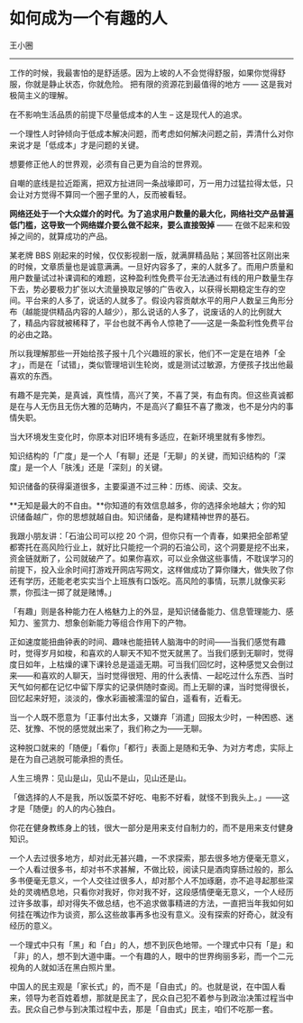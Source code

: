 
# 如何成为一个有趣的人

王小圈

---

工作的时候，我最害怕的是舒适感。因为上坡的人不会觉得舒服，如果你觉得舒服，你就是静止状态，你就危险。 把有限的资源花到最值得的地方 —— 这是我对极简主义的理解。

在不影响生活品质的前提下尽量低成本的人生 – 这是现代人的追求。

一个理性人时钟倾向于低成本解决问题，而考虑如何解决问题之前，弄清什么对你来说才是「低成本」才是问题的关键。

想要修正他人的世界观，必须有自己更为自洽的世界观。

自嘲的底线是拉近距离，把双方扯进同一条战壕即可，万一用力过猛拉得太低，只会让对方觉得不算同一个圈子里的人，反而被看轻。

**网络还处于一个大众媒介的时代。为了追求用户数量的最大化，网络社交产品普遍低门槛，这导致一个网络媒介要么做不起来，要么直接毁掉** —— 在做不起来和毁掉之间的，就算成功的产品。

某老牌 BBS 刚起来的时候，仅仅影视剧一版，就满屏精品贴；某回答社区刚出来的时候，文章质量也是诚意满满。一旦好内容多了，来的人就多了。而用户质量和用户数量试过补课调和的难题，这种盈利性免费平台无法通过有线的用户数量生存下去，势必要极力扩张以大流量换取足够的广告收入，以获得长期稳定生存的空间。平台来的人多了，说话的人就多了。假设内容贡献水平的用户人数呈三角形分布（越能提供精品内容的人越少），那么说话的人多了，说废话的人的比例就大了，精品内容就被稀释了，平台也就不再令人惊艳了——这是一条盈利性免费平台的必由之路。

所以我理解那些一开始给孩子报十几个兴趣班的家长，他们不一定是在培养「全才」，而是在「试错」，类似管理培训生轮岗，或是测试过敏源，方便孩子找出他最喜欢的东西。

有趣不是完美，是真诚，真性情，高兴了笑，不喜了哭，有血有肉。但这些真诚都是在与人无伤且无伤大雅的范畴内，不是高兴了癫狂不喜了撒泼，也不是分内的事情失职。

当大环境发生变化时，你原本对旧环境有多适应，在新环境里就有多惨烈。

知识结构的「广度」是一个人「有聊」还是「无聊」的关键，而知识结构的「深度」是一个人「肤浅」还是「深刻」的关键。

知识储备的获得渠道很多，主要渠道不过三种：历练、阅读、交友。

**无知是最大的不自由。**你知道的有效信息越多，你的选择余地越大；你的知识储备越广，你的思想就越自由。知识储备，是构建精神世界的基石。

我跟小朋友讲：「石油公司可以挖 20 个洞，但你只有一个青春，如果把全部希望都寄托在高风险行业上，就好比只能挖一个洞的石油公司，这个洞要是挖不出来，资金链就断了，公司就破产了。如果你喜欢，可以业余做这些事情，不耽误学习的前提下，投入业余时间打游戏开网店写网文，这样做成功了算你赚大，做失败了你还有学历，还能老老实实当个上班族有口饭吃。高风险的事情，玩票儿就像买彩票，你孤注一掷了就是赌博。」

「有趣」则是各种能力在人格魅力上的外显，是知识储备能力、信息管理能力、感知力、鉴赏力、想象创新能力等组合作用下的产物。

正如速度能扭曲钟表的时间、趣味也能扭转人脑海中的时间——当我们感觉有趣时，觉得岁月如梭，和喜欢的人聊天不知不觉天就黑了。当我们感到无聊时，觉得度日如年，上枯燥的课下课铃总是遥遥无期。可当我们回忆时，这种感觉又会倒过来——和喜欢的人聊天，当时觉得很短、用的什么表情、一起吃过什么东西、当时天气如何都在记忆中留下厚实的记录供随时查阅。而上无聊的课，当时觉得很长，回忆起来好短，淡淡的，像水彩画被濡湿的留白，遥看有，近看无。

当一个人既不愿意为「正事付出太多，又嫌弃「消遣」回报太少时，一种困惑、迷茫、犹豫、不悦的感觉就出来了，我们称之为——无聊。

这种脱口就来的「随便」「看你」「都行」表面上是随和无争、为对方考虑，实际上是在为自己逃脱可能承担的责任。

人生三境界：见山是山，见山不是山，见山还是山。

「做选择的人不是我，所以饭菜不好吃、电影不好看，就怪不到我头上。」——这才是「随便」的人的内心独白。

你花在健身教练身上的钱，很大一部分是用来支付自制力的，而不是用来支付健身知识。

一个人去过很多地方，却对此无甚兴趣，一不求探索，那去很多地方便毫无意义，一个人看过很多书，却对书不求甚解，不做比较，阅读只是酒肉穿肠过般的，那么多书便毫无意义，一个人交往过很多人，却对那个人不加琢磨，亦不追寻起那些深处的灵魂栖息地，只看你对我好，你对我不好，这段感情便毫无意义，一个人经历过许多故事，却对得失不做总结，也不追求做事精进的方法，一直把当年我如何如何挂在嘴边作为谈资，那么这些故事再多也没有意义。没有探索的好奇心，就没有经历的意义。

一个理式中只有「黑」和「白」的人，想不到灰色地带。一个理式中只有「是」和「非」的人，想不到大道中庸。一个有趣的人，眼中的世界绚丽多彩，而一个二元视角的人就如活在黑白照片里。

中国人的民主观是「家长式」的，而不是「自由式」的。也就是说，在中国人看来，领导为老百姓着想，那就是民主了，民众自己犯不着参与到政治决策过程当中去。民众自己参与到决策过程中去，那是「自由式」民主，咱们不吃那一套。
